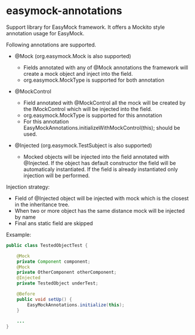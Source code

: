 easymock-annotations
====================

Support library for EasyMock framework. It offers a Mockito style annotation usage for EasyMock.

Following annotations are supported.

- @Mock (org.easymock.Mock is also supported)
  - Fields annotated with any of @Mock annotations the framework will create a mock object and inject into the field.
  - org.easymock.MockType is supported for both annotation
  
- @MockControl
  - Field annotated with @MockControl all the mock will be created by the IMockControl which will be injected into the field.
  - org.easymock.MockType is supported for this annotation
  - For this annotation EasyMockAnnotations.initializeWithMockControl(this); should be used.

  
- @Injected (org.easymock.TestSubject is also supported)
  - Mocked objects will be injected into the field annotated with @Injected. If the object has default constructor the field will be automaticaly instantiated. If the field is already instantiated only injection will be performed.

Injection strategy:
  - Field of @Injected object will be injected with mock which is the closest in the inheritance tree.
  - When two or more object has the same distance mock will be injected by name
  - Final ans static field are skipped
  
  
Exsample:

```java
public class TestedObjectTest {

    @Mock
    private Component component;
    @Mock
    private OtherComponent otherComponent;
    @Injected
    private TestedObject underTest;

    @Before
    public void setUp() {
        EasyMockAnnotations.initialize(this);
    }
    
    ...
}
```
